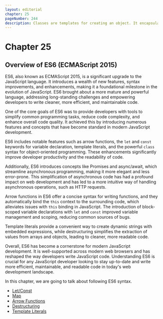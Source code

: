 ```yaml
---
layout: editorial
chapter: 25
pageNumber: 244
description: Classes are templates for creating an object. It encapsulates data with code to work on with data. The keyword class is used to create a class. 
---
```



# Chapter 25


## Overview of ES6 (ECMAScript 2015)

ES6, also known as ECMAScript 2015, is a significant upgrade to the JavaScript language. It introduces a wealth of new features, syntax improvements, and enhancements, making it a foundational milestone in the evolution of JavaScript. ES6 brought about a more mature and powerful language, addressing long-standing challenges and empowering developers to write cleaner, more efficient, and maintainable code.

One of the core goals of ES6 was to provide developers with tools to simplify common programming tasks, reduce code complexity, and enhance overall code quality. It achieved this by introducing numerous features and concepts that have become standard in modern JavaScript development.

ES6 includes notable features such as arrow functions, the `let` and `const` keywords for variable declaration, template literals, and the powerful `class` syntax for object-oriented programming. These enhancements significantly improve developer productivity and the readability of code.

Additionally, ES6 introduces concepts like Promises and async/await, which streamline asynchronous programming, making it more elegant and less error-prone. This simplification of asynchronous code has had a profound impact on web development and has led to a more intuitive way of handling asynchronous operations, such as HTTP requests.

Arrow functions in ES6 offer a concise syntax for writing functions, and they automatically bind the `this` context to the surrounding code, which alleviates issues with `this` binding in JavaScript. The introduction of block-scoped variable declarations with `let` and `const` improved variable management and scoping, reducing common sources of bugs.

Template literals provide a convenient way to create dynamic strings with embedded expressions, while destructuring simplifies the extraction of values from arrays and objects, leading to cleaner, more readable code.

Overall, ES6 has become a cornerstone for modern JavaScript development. It is well-supported across modern web browsers and has reshaped the way developers write JavaScript code. Understanding ES6 is crucial for any JavaScript developer looking to stay up-to-date and write more efficient, maintainable, and readable code in today's web development landscape.

In this chapter, we are going to talk about following ES6 syntax.
* [Let/Const](./let-const.md)
* [Map](./map.md)
* [Arrow Functions](./arrow-functions.md)
* [Destructuring](./destructuring.md)
* [Template Literals](./template-literals.md)